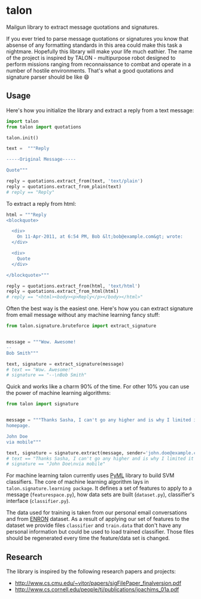 talon
=====

Mailgun library to extract message quotations and signatures.

If you ever tried to parse message quotations or signatures you know that absense of any formatting standards in this area
could make this task a nightmare. Hopefully this library will make your life much eathier. The name of the project is
inspired by TALON - multipurpose robot  designed to perform missions ranging from reconnaissance to combat and operate in
a number of hostile environments. That's what a good quotations and signature parser should be like :smile:

Usage
-----

Here's how you initialize the library and extract a reply from a text message:

```python
import talon
from talon import quotations

talon.init()

text =  """Reply

-----Original Message-----

Quote"""

reply = quotations.extract_from(text, 'text/plain')
reply = quotations.extract_from_plain(text)
# reply == "Reply"
```

To extract a reply from html:

```python
html = """Reply
<blockquote>

  <div>
    On 11-Apr-2011, at 6:54 PM, Bob &lt;bob@example.com&gt; wrote:
  </div>

  <div>
    Quote
  </div>

</blockquote>"""

reply = quotations.extract_from(html, 'text/html')
reply = quotations.extract_from_html(html)
# reply == "<html><body><p>Reply</p></body></html>"
```

Often the best way is the easiest one. Here's how you can extract signature from email message without any
machine learning fancy stuff:

```python
from talon.signature.bruteforce import extract_signature


message = """Wow. Awesome!
--
Bob Smith"""

text, signature = extract_signature(message)
# text == "Wow. Awesome!"
# signature == "--\nBob Smith"
```

Quick and works like a charm 90% of the time. For other 10% you can use the power of machine learning algorithms:

```python
from talon import signature


message = """Thanks Sasha, I can't go any higher and is why I limited it to the
homepage.

John Doe
via mobile"""

text, signature = signature.extract(message, sender='john.doe@example.com')
# text == "Thanks Sasha, I can't go any higher and is why I limited it to the\nhomepage."
# signature == "John Doe\nvia mobile"
```

For machine learning talon currently uses [PyML](http://pyml.sourceforge.net/) library to build SVM classifiers. The core of machine learning algorithm lays in ``talon.signature.learning package``. It defines a set of features to apply to a message (``featurespace.py``), how data sets are built (``dataset.py``), classifier's interface (``classifier.py``).

The data used for training is taken from our personal email conversations and from [ENRON](https://www.cs.cmu.edu/~enron/) dataset. As a result of applying our set of features to the dataset we provide files ``classifier`` and ``train.data`` that don't have any personal information but could be used to load trained classifier. Those files should be regenerated every time the feature/data set is changed.

Research
--------

The library is inspired by the following research papers and projects:

* http://www.cs.cmu.edu/~vitor/papers/sigFilePaper_finalversion.pdf
* http://www.cs.cornell.edu/people/tj/publications/joachims_01a.pdf
